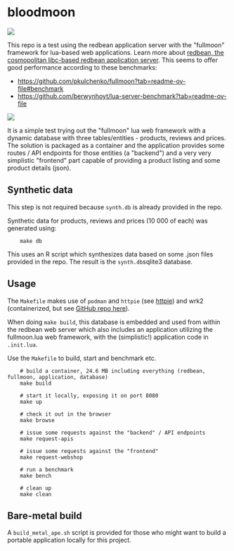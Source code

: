# bloodmoon

![](https://external-content.duckduckgo.com/iu/?u=https%3A%2F%2Fak2.picdn.net%2Fshutterstock%2Fvideos%2F10294082%2Fthumb%2F12.jpg&f=1&nofb=1&ipt=18d371abeac05fa4cb2ea95bb44701aa16327c4474e62a5de240ceabf5be78e0&ipo=images)

This repo is a test using the redbean application server with the "fullmoon" framework for lua-based web applications. Learn more about [redbean, the cosmopolitan libc-based redbean application server](https://justine.lol/redbean2/). This seems to offer good performance according to these benchmarks:

- https://github.com/pkulchenko/fullmoon?tab=readme-ov-file#benchmark
- https://github.com/berwynhoyt/lua-server-benchmark?tab=readme-ov-file

![](https://camo.githubusercontent.com/5621aafffc43ac4e7497fc128f51ffa24f0b28d919c8a69605c5b9212070e9fe/68747470733a2f2f646f63732e676f6f676c652e636f6d2f7370726561647368656574732f642f652f32504143582d3176526b31387a59584830597678364b4b57714f3059706b6564666730364739396e6656356c38754d56516338735f687853314e3834765865747369514539533674655533506f495977506a565248552f70756263686172743f6f69643d37393531303633363126666f726d61743d696d616765)

It is a simple test trying out the "fullmoon" lua web framework with a dynamic database with three tables/entities - products, reviews and prices. The solution is packaged as a container and the application provides some routes / API endpoints for those entities (a "backend") and a very very simplistic "frontend" part capable of providing a product listing and some product details (json).


## Synthetic data

This step is not required because `synth.db` is already provided in the repo.

Synthetic data for products, reviews and prices (10 000 of each) was generated using:

        make db

This uses an R script which synthesizes data based on some .json files provided in the repo. The result is the `synth.db`sqlite3 database.

## Usage

The `Makefile` makes use of `podman` and `httpie` (see [httpie](https://httpie.io/)) and wrk2 (containerized, but see [GitHub repo here](https://github.com/giltene/wrk2)).

When doing `make build`, this database is embedded and used from within the redbean web server which also includes an application utilizing the fullmoon.lua web framework, with the (simplistic!) application code in `.init.lua`.

Use the `Makefile` to build, start and benchmark etc.

        # build a container, 24.6 MB including everything (redbean, fullmoon, application, database)
        make build

        # start it locally, exposing it on port 8080
        make up

        # check it out in the browser
        make browse

        # issue some requests against the "backend" / API endpoints
        make request-apis

        # issue some requests against the "frontend"
        make request-webshop

        # run a benchmark
        make bench

        # clean up
        make clean

## Bare-metal build

A `build_metal_ape.sh` script is provided for those who might want to build a portable application locally for this project.

